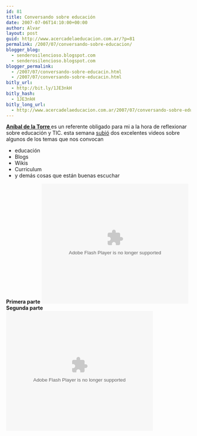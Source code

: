 ```yaml
---
id: 81
title: Conversando sobre educación
date: 2007-07-06T14:10:00+00:00
author: Alvar
layout: post
guid: http://www.acercadelaeducacion.com.ar/?p=81
permalink: /2007/07/conversando-sobre-educacion/
blogger_blog:
  - senderosilencioso.blogspot.com
  - senderosilencioso.blogspot.com
blogger_permalink:
  - /2007/07/conversando-sobre-educacin.html
  - /2007/07/conversando-sobre-educacin.html
bitly_url:
  - http://bit.ly/1JE3nkH
bitly_hash:
  - 1JE3nkH
bitly_long_url:
  - http://www.acercadelaeducacion.com.ar/2007/07/conversando-sobre-educacion/
---
```

<strong><a href="http://www.adelat.org/">Aníbal de la Torre </a></strong>es un referente obligado para mi a la hora de reflexionar sobre educación y TIC.
esta semana <a href="http://www.adelat.org/htsrv/trackback.php?tb_id=669">subió</a> dos excelentes videos sobre algunos de los temas que nos convocan
<ul>
	<li>educación</li>
	<li>Blogs</li>
	<li>Wikis</li>
	<li>Curriculum</li>
	<li>y demás cosas que están buenas escuchar</li>
</ul>
<span style="font-weight: bold">Primera parte</span>
<embed style="width:400px; height:326px;" id="VideoPlayback" type="application/x-shockwave-flash" src="http://video.google.com/googleplayer.swf?docId=-3954202362431759969&hl=es" flashvars=""> </embed>
<span style="font-weight: bold">Segunda parte</span>
<embed style="width:400px; height:326px;" id="VideoPlayback" type="application/x-shockwave-flash" src="http://video.google.com/googleplayer.swf?docId=-8958864152093424667&hl=es" flashvars=""> </embed>